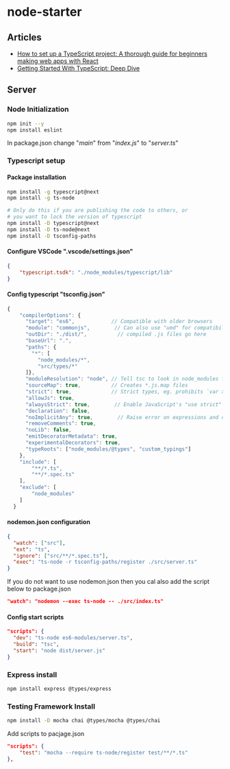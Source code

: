 # node-starter

## Articles

- [How to set up a TypeScript project: A thorough guide for beginners making web apps with React](https://medium.freecodecamp.org/how-to-set-up-a-typescript-project-67b427114884)
- [Getting Started With TypeScript: Deep Dive](https://basarat.gitbooks.io/typescript/content/docs/getting-started.html)

## Server

### Node Initialization

```bash
npm init --y
npm install eslint
```
In package.json change "*main*" from "*index.js*" to "*server.ts*"

### Typescript setup

#### Package installation

```bash
npm install -g typescript@next
npm install -g ts-node

# Only do this if you are publishing the code to others, or
# you want to lock the version of typescript
npm install -D typescript@next
npm install -D ts-node@next
npm install -D tsconfig-paths
```
#### Configure VSCode ".vscode/settings.json"

```json
{
    "typescript.tsdk": "./node_modules/typescript/lib"
}
```

#### Config typescript "tsconfig.json"

```js
{
    "compilerOptions": {
      "target": "es6",            // Compatible with older browsers
      "module": "commonjs",        // Can also use "umd" for compatibility with both Node.js and browser
      "outDir": "./dist/",          // compiled .js files go here
      "baseUrl": ".",
      "paths": {
        "*": [
          "node_modules/*",
          "src/types/*"
      ]},
      "moduleResolution": "node", // Tell tsc to look in node_modules for modules
      "sourceMap": true,          // Creates *.js.map files
      "strict": true,             // Strict types, eg. prohibits `var x=0; x=null`
      "allowJs": true,
      "alwaysStrict": true,        // Enable JavaScript's "use strict" mode
      "declaration": false,
      "noImplicitAny": true,        // Raise error on expressions and declarations with an implied 'any' type.
      "removeComments": true,
      "noLib": false,
      "emitDecoratorMetadata": true,
      "experimentalDecorators": true,
      "typeRoots": ["node_modules/@types", "custom_typings"]
    },
    "include": [
        "**/*.ts",
        "**/*.spec.ts"
    ],
    "exclude": [
        "node_modules"
    ]
  }
```

#### nodemon.json configuration
```json
{
  "watch": ["src"],
  "ext": "ts",
  "ignore": ["src/**/*.spec.ts"],
  "exec": "ts-node -r tsconfig-paths/register ./src/server.ts"
}
```

If you do not want to use nodemon.json then you cal also add the script below to package.json

```json
"watch": "nodemon --exec ts-node -- ./src/index.ts"
```

#### Config start scripts

```json
"scripts": {
  "dev": "ts-node es6-modules/server.ts",
  "build": "tsc",
  "start": "node dist/server.js"
}
```

### Express install

```bash
npm install express @types/express
```

### Testing Framework Install

```bash
npm install -D mocha chai @types/mocha @types/chai 
```

Add scripts to pacjage.json

```json
"scripts": {
    "test": "mocha --require ts-node/register test/**/*.ts"
},
```